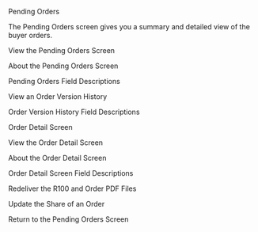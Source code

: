 Pending Orders

 

The Pending Orders screen gives you a summary and detailed view of the buyer orders.

View the Pending Orders Screen

About the Pending Orders Screen

Pending Orders Field Descriptions

View an Order Version History

Order Version History Field Descriptions

Order Detail Screen

View the Order Detail Screen

About the Order Detail Screen

Order Detail Screen Field Descriptions

Redeliver the R100 and Order PDF Files

Update the Share of an Order

Return to the Pending Orders Screen
